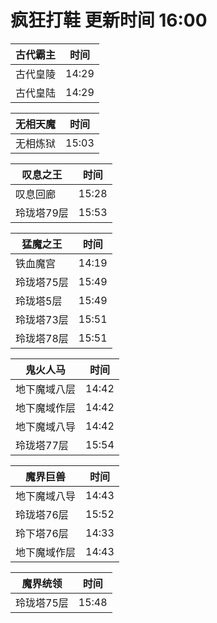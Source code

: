 # 疯狂打鞋 更新时间 16:00

| 古代霸主   | 时间    |
|--------|-------|
| 古代皇陵 | 14:29 |
| 古代皇陆 | 14:29 |

| 无相天魔   | 时间    |
|--------|-------|
| 无相炼狱 | 15:03 |

| 叹息之王   | 时间    |
|--------|-------|
| 叹息回廊 | 15:28 |
| 玲珑塔79层 | 15:53 |

| 猛魔之王   | 时间    |
|--------|-------|
| 铁血魔宫 | 14:19 |
| 玲珑塔75层 | 15:49 |
| 玲珑塔5层 | 15:49 |
| 玲珑塔73层 | 15:51 |
| 玲珑塔78层 | 15:51 |

| 鬼火人马   | 时间    |
|--------|-------|
| 地下魔域八层 | 14:42 |
| 地下魔域作层 | 14:42 |
| 地下魔域八导 | 14:42 |
| 玲珑塔77层 | 15:54 |

| 魔界巨兽   | 时间    |
|--------|-------|
| 地下魔域八导 | 14:43 |
| 玲珑塔76层 | 15:52 |
| 玲下塔76层 | 14:33 |
| 地下魔域作层 | 14:43 |

| 魔界统领   | 时间    |
|--------|-------|
| 玲珑塔75层 | 15:48 |